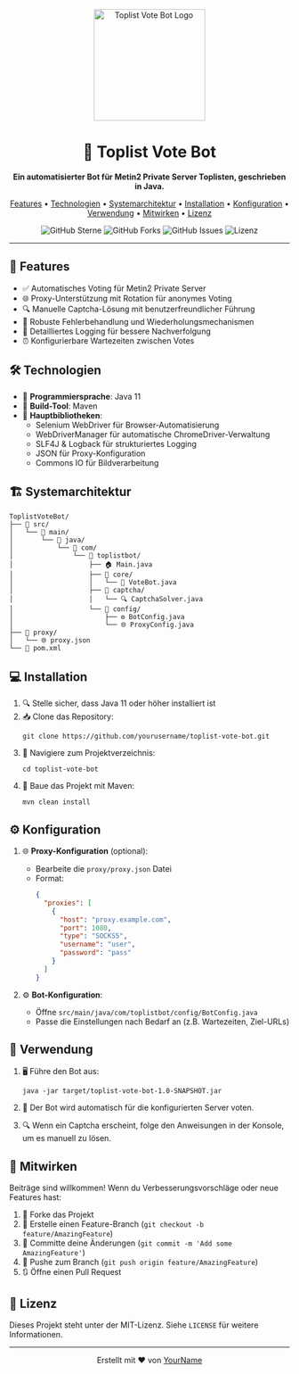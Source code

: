 <div align="center">
  <img src="https://i.imgur.com/YourLogo.png" alt="Toplist Vote Bot Logo" width="200">
  <h1>🤖 Toplist Vote Bot</h1>
  <p>
    <strong>Ein automatisierter Bot für Metin2 Private Server Toplisten, geschrieben in Java.</strong>
  </p>

  <p>
    <a href="#-features">Features</a> •
    <a href="#-technologien">Technologien</a> •
    <a href="#-systemarchitektur">Systemarchitektur</a> •
    <a href="#-installation">Installation</a> •
    <a href="#%EF%B8%8F-konfiguration">Konfiguration</a> •
    <a href="#-verwendung">Verwendung</a> •
    <a href="#-mitwirken">Mitwirken</a> •
    <a href="#-lizenz">Lizenz</a>
  </p>

  <img src="https://img.shields.io/github/stars/yourusername/toplist-vote-bot?style=social" alt="GitHub Sterne">
  <img src="https://img.shields.io/github/forks/yourusername/toplist-vote-bot?style=social" alt="GitHub Forks">
  <img src="https://img.shields.io/github/issues/yourusername/toplist-vote-bot" alt="GitHub Issues">
  <img src="https://img.shields.io/github/license/yourusername/toplist-vote-bot" alt="Lizenz">
</div>

---

## 🚀 Features

- ✅ Automatisches Voting für Metin2 Private Server
- 🌐 Proxy-Unterstützung mit Rotation für anonymes Voting
- 🔍 Manuelle Captcha-Lösung mit benutzerfreundlicher Führung
- 💪 Robuste Fehlerbehandlung und Wiederholungsmechanismen
- 📝 Detailliertes Logging für bessere Nachverfolgung
- ⏰ Konfigurierbare Wartezeiten zwischen Votes

## 🛠 Technologien

- 🍵 **Programmiersprache**: Java 11
- 🔧 **Build-Tool**: Maven
- 🚗 **Hauptbibliotheken**:
  - Selenium WebDriver für Browser-Automatisierung
  - WebDriverManager für automatische ChromeDriver-Verwaltung
  - SLF4J & Logback für strukturiertes Logging
  - JSON für Proxy-Konfiguration
  - Commons IO für Bildverarbeitung

## 🏗 Systemarchitektur

```
ToplistVoteBot/
├── 📁 src/
│   └── 📁 main/
│       └── 📁 java/
│           └── 📁 com/
│               └── 📁 toplistbot/
│                   ├── 🏠 Main.java
│                   ├── 📁 core/
│                   │   └── 🤖 VoteBot.java
│                   ├── 📁 captcha/
│                   │   └── 🔍 CaptchaSolver.java
│                   └── 📁 config/
│                       ├── ⚙️ BotConfig.java
│                       └── 🌐 ProxyConfig.java
├── 📁 proxy/
│   └── 🌐 proxy.json
└── 📄 pom.xml
```

## 💻 Installation

1. 🔍 Stelle sicher, dass Java 11 oder höher installiert ist
2. 📥 Clone das Repository:
   ```
   git clone https://github.com/yourusername/toplist-vote-bot.git
   ```
3. 📂 Navigiere zum Projektverzeichnis:
   ```
   cd toplist-vote-bot
   ```
4. 🔨 Baue das Projekt mit Maven:
   ```
   mvn clean install
   ```

## ⚙️ Konfiguration

1. 🌐 **Proxy-Konfiguration** (optional):
   - Bearbeite die `proxy/proxy.json` Datei
   - Format:
     ```json
     {
       "proxies": [
         {
           "host": "proxy.example.com",
           "port": 1080,
           "type": "SOCKS5",
           "username": "user",
           "password": "pass"
         }
       ]
     }
     ```

2. ⚙️ **Bot-Konfiguration**:
   - Öffne `src/main/java/com/toplistbot/config/BotConfig.java`
   - Passe die Einstellungen nach Bedarf an (z.B. Wartezeiten, Ziel-URLs)

## 🎯 Verwendung

1. 🖥️ Führe den Bot aus:
   ```
   java -jar target/toplist-vote-bot-1.0-SNAPSHOT.jar
   ```

2. 🤖 Der Bot wird automatisch für die konfigurierten Server voten. 
3. 🔍 Wenn ein Captcha erscheint, folge den Anweisungen in der Konsole, um es manuell zu lösen.

## 🤝 Mitwirken

Beiträge sind willkommen! Wenn du Verbesserungsvorschläge oder neue Features hast:

1. 🍴 Forke das Projekt
2. 🌿 Erstelle einen Feature-Branch (`git checkout -b feature/AmazingFeature`)
3. 💾 Committe deine Änderungen (`git commit -m 'Add some AmazingFeature'`)
4. 🔀 Pushe zum Branch (`git push origin feature/AmazingFeature`)
5. 🔃 Öffne einen Pull Request

## 📄 Lizenz

Dieses Projekt steht unter der MIT-Lizenz. Siehe `LICENSE` für weitere Informationen.

---

<div align="center">
  <p>Erstellt mit ❤️ von <a href="https://github.com/yourusername">YourName</a></p>
</div>

